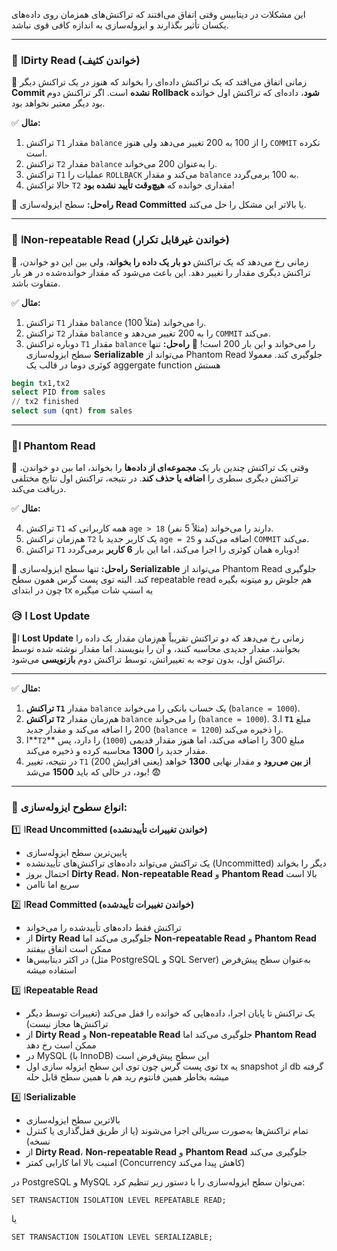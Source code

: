  این مشکلات در دیتابیس وقتی اتفاق می‌افتند که تراکنش‌های همزمان روی داده‌های یکسان تأثیر بگذارند و ایزوله‌سازی به اندازه کافی قوی نباشد.

---

### 🛑 اDirty Read (خواندن کثیف)

🔹 زمانی اتفاق می‌افتد که یک تراکنش داده‌ای را بخواند که هنوز در یک تراکنش دیگر **Commit نشده** است. اگر تراکنش دوم **Rollback شود**، داده‌ای که تراکنش اول خوانده بود دیگر معتبر نخواهد بود.

✅ **مثال:**

1. تراکنش `T1` مقدار `balance` را از 100 به 200 تغییر می‌دهد ولی هنوز `COMMIT` نکرده است.
2. تراکنش `T2` مقدار `balance` را به‌عنوان 200 می‌خواند.
3. تراکنش `T1` عملیات را `ROLLBACK` می‌کند و مقدار `balance` به 100 برمی‌گردد.
4. حالا تراکنش `T2` مقداری خوانده که **هیچ‌وقت تأیید نشده بود**!

📌 **راه‌حل:** سطح ایزوله‌سازی **Read Committed** یا بالاتر این مشکل را حل می‌کند.

---

### 🔁 اNon-repeatable Read (خواندن غیرقابل تکرار)

🔹 زمانی رخ می‌دهد که یک تراکنش **دو بار یک داده را بخواند**، ولی بین این دو خواندن، تراکنش دیگری مقدار را تغییر دهد. این باعث می‌شود که مقدار خوانده‌شده در هر بار متفاوت باشد.

✅ **مثال:**

1. تراکنش `T1` مقدار `balance` را می‌خواند (مثلاً 100).
2. تراکنش `T2` مقدار `balance` را به 200 تغییر می‌دهد و `COMMIT` می‌کند.
3. دوباره تراکنش `T1` مقدار `balance` را می‌خواند و این بار 200 است!
📌 **راه‌حل:** تنها سطح ایزوله‌سازی **Serializable** می‌تواند از Phantom Read جلوگیری کند.
معمولا کوئری دوما در قالب یک aggergate function هستش
~~~ sql
begin tx1,tx2
select PID from sales
// tx2 finished
select sum (qnt) from sales
~~~


---

### 👻ا Phantom Read 

🔹 وقتی یک تراکنش چندین بار یک **مجموعه‌ای از داده‌ها** را بخواند، اما بین دو خواندن، تراکنش دیگری سطری را **اضافه یا حذف کند**. در نتیجه، تراکنش اول نتایج مختلفی دریافت می‌کند.

✅ **مثال:**

4. تراکنش `T1` همه کاربرانی که `age > 18` دارند را می‌خواند (مثلاً 5 نفر).
5. هم‌زمان تراکنش `T2` یک کاربر جدید با `age = 25` اضافه می‌کند و `COMMIT` می‌کند.
6. تراکنش `T1` دوباره همان کوئری را اجرا می‌کند، اما این بار **6 کاربر** برمی‌گردد!

📌 **راه‌حل:** تنها سطح ایزوله‌سازی **Serializable** می‌تواند از Phantom Read جلوگیری کند. البته توی پست گرس همون سطح repeatable read  هم جلوش رو میتونه بگیره چون در ابتدای tx یه اسنپ شات میگیره

### 😥 ا Lost Update
🔹ا **Lost Update** زمانی رخ می‌دهد که دو تراکنش تقریباً هم‌زمان مقدار یک داده را بخوانند، مقدار جدیدی محاسبه کنند، و آن را بنویسند. اما مقدار نوشته شده توسط تراکنش اول، بدون توجه به تغییراتش، توسط تراکنش دوم **بازنویسی** می‌شود.

---

✅ **مثال:**

1. **تراکنش `T1`** مقدار `balance` یک حساب بانکی را می‌خواند (`balance = 1000`).
2. **تراکنش `T2`** هم‌زمان مقدار `balance` را می‌خواند (`balance = 1000`).
3.ا **`T1`** مبلغ 200 را اضافه می‌کند و مقدار جدید (`balance = 1200`) را ذخیره می‌کند.
1. ا**`T2`** مبلغ 300 را اضافه می‌کند، اما هنوز مقدار قدیمی (`1000`) را دارد، پس مقدار جدید را **1300** محاسبه کرده و ذخیره می‌کند.
2. در نتیجه، تغییر `T1` (یعنی افزایش 200) **از بین می‌رود** و مقدار نهایی **1300** خواهد بود، در حالی که باید **1500** می‌شد! 😨

---
### 🔹 انواع سطوح ایزوله‌سازی:

1️⃣ ا**Read Uncommitted (خواندن تغییرات تأییدنشده)**

- پایین‌ترین سطح ایزوله‌سازی
- یک تراکنش می‌تواند داده‌های تراکنش‌های تأییدنشده (Uncommitted) دیگر را بخواند
- احتمال بروز **Dirty Read**، **Non-repeatable Read** و **Phantom Read** بالا است
- سریع اما ناامن

2️⃣ ا**Read Committed (خواندن تغییرات تأییدشده)**

- تراکنش فقط داده‌های تأییدشده را می‌خواند
- از **Dirty Read** جلوگیری می‌کند اما **Non-repeatable Read** و **Phantom Read** ممکن است اتفاق بیفتند
- در اکثر دیتابیس‌ها (مثل PostgreSQL و SQL Server) به‌عنوان سطح پیش‌فرض استفاده میشه 

3️⃣ ا**Repeatable Read**

- یک تراکنش تا پایان اجرا، داده‌هایی که خوانده را قفل می‌کند (تغییرات توسط دیگر تراکنش‌ها مجاز نیست)
- از **Dirty Read** و **Non-repeatable Read** جلوگیری می‌کند اما **Phantom Read** ممکن است رخ دهد
- در MySQL (با InnoDB) این سطح پیش‌فرض است
- توی پست گرس چون توی  این سطح ایزوله سازی اول tx یه snapshot از db گرفته میشه بخاطر همین فانتوم رید هم با همین سطح قابل حله

4️⃣ ا**Serializable**

- بالاترین سطح ایزوله‌سازی
- تمام تراکنش‌ها به‌صورت سریالی اجرا می‌شوند (یا از طریق قفل‌گذاری یا کنترل نسخه)
- از **Dirty Read**، **Non-repeatable Read** و **Phantom Read** جلوگیری می‌کند
- امنیت بالا اما کارایی کمتر (Concurrency کاهش پیدا می‌کند)

در PostgreSQL و MySQL می‌توان سطح ایزوله‌سازی را با دستور زیر تنظیم کرد:



`SET TRANSACTION ISOLATION LEVEL REPEATABLE READ;`

یا

`SET TRANSACTION ISOLATION LEVEL SERIALIZABLE;`